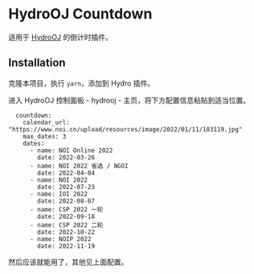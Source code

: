 # HydroOJ Countdown

适用于 [HydroOJ](//hydro.js.org) 的倒计时插件。

## Installation

克隆本项目，执行 `yarn`，添加到 Hydro 插件。

进入 HydroOJ 控制面板 - hydrooj - 主页，将下方配置信息粘贴到适当位置。

```
  countdown:
    calendar_url: "https://www.noi.cn/upload/resources/image/2022/01/11/183119.jpg"
    max_dates: 3
    dates:
      - name: NOI Online 2022
        date: 2022-03-26
      - name: NOI 2022 省选 / NGOI
        date: 2022-04-04
      - name: NOI 2022
        date: 2022-07-23
      - name: IOI 2022
        date: 2022-08-07
      - name: CSP 2022 一轮
        date: 2022-09-18
      - name: CSP 2022 二轮
        date: 2022-10-22
      - name: NOIP 2022
        date: 2022-11-19
```

然后应该就能用了，其他见上面配置。